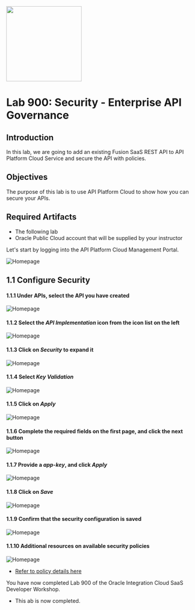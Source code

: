 

<img class="float-right" src="images/j2c-logo.png" width="200">

# Lab 900: Security - Enterprise API Governance


## Introduction

In this lab, we are going to add an existing Fusion SaaS REST API to API Platform Cloud Service and secure the API with policies.


## Objectives
The purpose of this lab is to use API Platform Cloud to show how you can secure your APIs.


## Required Artifacts

- The following lab
- Oracle Public Cloud account that will be supplied by your instructor


Let's start by logging into the API Platform Cloud Management Portal.

![Homepage](images/900/image900.png) 


## 1.1 Configure Security

#### 1.1.1 Under APIs, select the API you have created
![Homepage](images/900/image901.png)

#### 1.1.2 Select the **_API Implementation_** icon from the icon list on the left
![Homepage](images/900/image902.png)

#### 1.1.3 Click on **_Security_** to expand it 
![Homepage](images/900/image903.png)

#### 1.1.4 Select **_Key Validation_**
![Homepage](images/900/image904.png)

#### 1.1.5 Click on **_Apply_**
![Homepage](images/900/image905.png)

#### 1.1.6  Complete the required fields on the first page, and click the next button
![Homepage](images/900/image906.png)

#### 1.1.7 Provide a **_app-key_**, and click **_Apply_**
![Homepage](images/900/image907.png)

#### 1.1.8 Click on **_Save_**
![Homepage](images/900/image908.png)


#### 1.1.9 Confirm that the security configuration is saved
![Homepage](images/900/image909.png)

#### 1.1.10 Additional resources on available security policies
![Homepage](images/900/image910.png)

- [Refer to policy details here](https://docs.oracle.com/en/cloud/paas/api-platform-cloud/apfad/implement-apis.html#GUID-1EE65B88-5050-4AFE-8F53-4B256D4E2AA3)

You have now completed Lab 900 of the Oracle Integration Cloud SaaS Developer Workshop.

- This ab is now completed.

